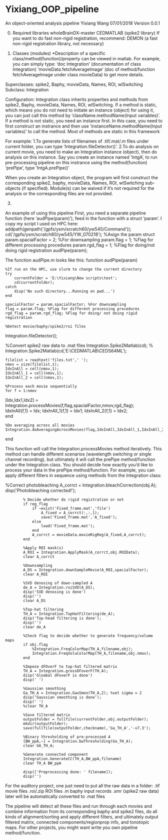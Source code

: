 # Yixiang_OOP_pipeline
An object-oriented analysis pipeline
Yixiang Wang     07/01/2018    Version 0.0.1 

0.	Required libraries
wholeBrainDX-master
CEDMATLAB (spike2 library)
If you want to do fast non-rigid registration, recommend:
DEMON (a fast non-rigid registration library, not necessary)

1.	Classes (modules)
*Description of a specific class/method(function)/property can be viewed in matlab. For example, you can simply type: 
‘doc Integration’ (documentation of class Integration)
‘movieData.fetchAverageImage’ (doc of method/function fetchAverageImage under class movieData)
to get more details.

Superclasses:
spike2, Baphy, movieData, Names, ROI, wlSwitching
Subclass:
Integration

Configuration:
Integration class inherits properties and methods from spike2, Baphy, movieData, Names, ROI, wlSwitching. 
If a method is static, which means you do not need to initiate an instance (object) for using it, you can just call this method by ‘className.methodName(Input variables)’. 
If a method is not static, you need an instance first. In this case, you need to first construct an instrance and then use ‘instanceName.methodName(Input variables)’ to call the method. 
Most of methods are static in this framework

For example:
1.To generate lists of filenames of .tif/.mat/.m files under current folder, you can type ‘Integration.fileDetector()’.
2.To do analysis on current movie, you need to make an Integration instance (object), then do analysis on this instance. Say you create an instance named ‘IntgA’, to run pre-processing pipeline on this instrance using the method(function) ‘prePipe’, type ‘IntgA.prePipe()’ 

When you create an Integration object, the program will first construct the corresponding spike2, baphy, movieData, Names, ROI, wlSwitching sub-objects (if specified). Module(s) can be waived if it’s not required for the analysis or the corresponding files are not provided.

3.
An example of using this pipeline
First, you need a separate pipeline function (here ‘audPipe(param)’), feed in the function with a struct ‘param’. I copy my script I used on HPC here:
addpath(genpath('/gpfs/ysm/scratch60/yw545/Command'));
cd('/gpfs/ysm/scratch60/yw545/YW_070218');
%Asign the param struct
param.spacialFactor = 2; %For downsampling
param.flag = 1; %Flag for different processing procedures 
param.rgd_flag = 1; %Flag for doing/not doing rigid registration
audPipe(param);

The function audPipe.m looks like this:
function audPipe(param)
    
    %If run on the HPC, use slurm to change the current directory
    try
        currentFolder = 'E:\Yixiang\New scripts\test';
        cd(currentFolder);
    catch
        disp('No such directory...Running on pwd...')
    end
    
    spacialFactor = param.spacialFactor; %For downsampling
    flag = param.flag; %Flag for different processing procedures 
    rgd_flag = param.rgd_flag; %Flag for doing/ not doing rigid registration
    
    %Detect movie/baphy/spike2/roi files 
Integration.fileDetector();

%Convert spike2 raw data to .mat files
Integration.Spike2Matlab(cd);
% Integration.Spike2Matlab(cd,'E:\CEDMATLAB\CEDS64ML'); 

    filelist = readtext('files.txt',' ');
    nmov = size(filelist,1);
    IdxInAll = cell(nmov,1);
    IdxInAll_1 = cell(nmov,1);
    IdxInAll_2 = cell(nmov,1);
    
    %Process each movie sequentially
    for f = 1:nmov 
  [Idx,Idx1,Idx2] =     Integration.processMovies(f,flag,spacialFactor,nmov,rgd_flag);                   
        IdxInAll{f,1} = Idx;
        IdxInAll_1{f,1} = Idx1;
        IdxInAll_2{f,1} = Idx2;   
    end
    
    %Do averaging across all movies
    Integration.doAveragingAcrossMovies(flag,IdxInAll,IdxInAll_1,IdxInAll_2);
 
end

This function will call the Integration.processMovies method iteratively.  This method can handle different scenarios (wavelength switching or single channel recording), but ultimately it will call the prePipe method/function under the Integration class. You should decide how exactly you’d like to process your data in the prePipe method/function. For example, you can apply different filters in sequence using methods from the Integration class:

%Correct photobleaching
            A_corrct = Integration.bleachCorrection(obj.A);
            disp('Photobleaching corrected!');
            
            % Decide whether do rigid registration or not
            if reg_flag 
                if ~exist('Fixed_frame.mat','file')
                    A_fixed = A_corrct(:,:,1);
                    save('Fixed_frame.mat','A_fixed');
                else
                    load('Fixed_frame.mat');
                end
                A_corrct = movieData.movieRigReg(A_fixed,A_corrct);
            end
            
            %Apply ROI mask(s)
            A_ROI = Integration.ApplyMask(A_corrct,obj.ROIData);
            clear A_corrct
            
            %Downsampling
            A_DS = Integration.downSampleMovie(A_ROI,spacialFactor);
            clear A_ROI
            
            %SVD denosing of down-sampled A
            de_A = Integration.roiSVD(A_DS);
            disp('SVD denosing is done')
            disp('')
            clear A_DS
            
            %Top-hat filtering
            TH_A = Integration.TopHatFiltering(de_A);
            disp('Top-head filtering is done');
            disp('')
            clear de_A
            
            %Check flag to decide whether to generate frequency/volume maps
            if obj.flag
                %Integration.FreqColorMap(TH_A,filename,obj);
                Integration.FreqVoluColorMap(TH_A,filename,obj.nmov);
            end
            
            %Impose dFOverF to top-hat filtered matrix
            TH_A = Integration.grossDFoverF(TH_A);
            disp('Gloabal dFoverF is done')
            disp(' ')
            
            %Gaussian smoothing
            Ga_TH_A = Integration.GauSmoo(TH_A,2); %set sigma = 2
            disp('Gaussian smoothing is done');
            disp(' ')
            %clear TH_A
            
            %Save filtered matrix
            outputFolder = fullfile(currentFolder,obj.outputFolder);
            mkdir(outputFolder);
            save(fullfile(outputFolder,checkname),'Ga_TH_A','-v7.3');
            
            %Binary thresholding of pre-processed A
            [BW_ppA,~] = Integration.bwThresholding(Ga_TH_A);	            
            clear GA_TH_A;
            
            %Generate connected component
            Integration.GenerateCC(TH_A,BW_ppA,filename)
            clear TH_A BW_ppA
 
            disp(['Preprocessing done: ' filename]);
            disp('')



For the auditory project, one just need to put all the raw data in a folder:
.tif movie files		.roi/.zip ROI files		.m baphy input records 
.smr (spike2 raw data) later will be automatically converted to .mat files

The pipeline will detect all these files and run through each movies and combine information from its corresponding baphy and spike2 files, do all kinds of alignment/sorting and apply different filters, and ultimately output filtered matrix, connected components/regionprop info, and tonotopic maps. For other projects, you might want write you own pipeline method/function.
